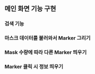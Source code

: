 ## 메인 화면 기능 구현

### 검색 기능

### 마스크 데이터를 불러와서 Marker 그리기

### Mask 수량에 따라 다른 Marker 띄우기

### Marker 클릭 시 정보 띄우기
